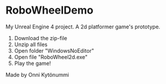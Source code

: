 # RoboWheelDemo
My Unreal Engine 4 project. A 2d platformer game's prototype.

1. Download the zip-file
2. Unzip all files
3. Open folder "WindowsNoEditor"
4. Open file "RoboWheel2d.exe"
5. Play the game!

Made by Onni Kytönummi
